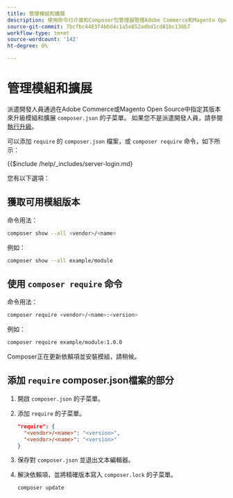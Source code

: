 ```yaml
---
title: 管理模組和擴展
description: 使用命令行介面和Composer包管理器管理Adobe Commerce和Magento Open Source模組及擴展。
source-git-commit: 7bcfbc4483f4b6d4c1a5e852adbd1cd81bc136b7
workflow-type: tm+mt
source-wordcount: '142'
ht-degree: 0%

---
```



# 管理模組和擴展

派遣開發人員通過在Adobe Commerce或Magento Open Source中指定其版本來升級模組和擴展 `composer.json` 的子菜單。 如果您不是派遣開發人員，請參閱 [執行升級](../implementation/perform-upgrade.md)。

可以添加 `require` 的 `composer.json` 檔案，或 `composer require` 命令，如下所示：

{{$include /help/_includes/server-login.md}

您有以下選項：

## 獲取可用模組版本

命令用法：

```bash
composer show --all <vendor>/<name>
```

例如：

```bash
composer show --all example/module
```

## 使用 `composer require` 命令

命令用法：

```bash
composer require <vendor>/<name>:<version>
```

例如：

```bash
composer require example/module:1.0.0
```

Composer正在更新依賴項並安裝模組，請稍候。

## 添加 `require` composer.json檔案的部分

1. 開啟 `composer.json` 的子菜單。

1. 添加 `require` 的子菜單。

   ```json
   "require": {
     "<vendor>/<name>": "<version>",
     "<vendor>/<name>": "<version>"
   }
   ```

1. 保存對 `composer.json` 並退出文本編輯器。

1. 解決依賴項，並將精確版本寫入 `composer.lock` 的子菜單。

   ```bash
   composer update
   ```
